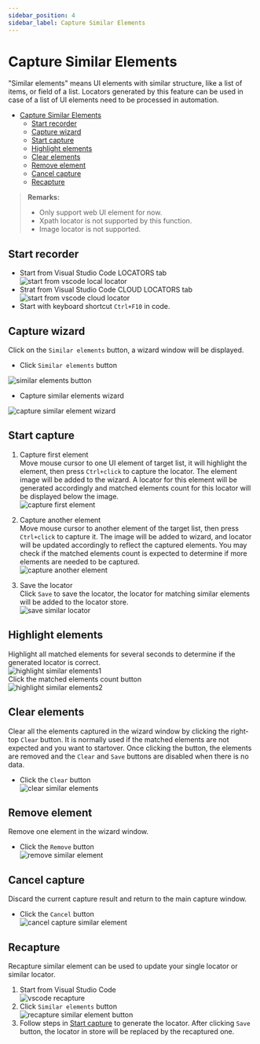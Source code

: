 ```yaml
---
sidebar_position: 4
sidebar_label: Capture Similar Elements
---
```

# Capture Similar Elements

"Similar elements" means UI elements with similar structure, like a list of items, or field of a list. Locators generated by this feature can be used in case of a list of UI elements need to be processed in automation.  

- [Capture Similar Elements](#capture-similar-elements)
  - [Start recorder](#start-recorder)
  - [Capture wizard](#capture-wizard)
  - [Start capture](#start-capture)
  - [Highlight elements](#highlight-elements)
  - [Clear elements](#clear-elements)
  - [Remove element](#remove-element)
  - [Cancel capture](#cancel-capture)
  - [Recapture](#recapture)

> **Remarks:**
>- Only support web UI element for now.  
>- Xpath locator is not supported by this function.  
>- Image locator is not supported.  


## Start recorder
- Start from Visual Studio Code LOCATORS tab  
![start from vscode local locator](../../img/start_recorder_from_vscode.png)
- Strat from Visual Studio Code CLOUD LOCATORS tab  
![start from vscode cloud locator](../../img/start_recorder_from_cloud.png)
- Start with keyboard shortcut `Ctrl+F10` in code.   

## Capture wizard  
Click on the `Similar elements` button, a wizard window will be displayed.
- Click  `Similar elements` button

![similar elements button](../../img/similar_elements_button.png)
- Capture similar elements wizard 

![capture similar element wizard](../../img/capture_similar_element_wizard.png)


## Start capture

1. Capture first element  
Move mouse cursor to one UI element of target list, it will highlight the element, then press `Ctrl+click` to capture the locator. The element image will be added to the wizard. A locator for this element will be generated accordingly and matched elements count for this locator will be displayed below the image.  
![capture first element](../../img/capture_first_similar_element.png)  

2. Capture another element  
Move mouse cursor to another element of the target list, then press `Ctrl+click` to capture it. The image will be added to wizard, and locator will be updated accordingly to reflect the captured elements. You may check if the matched elements count is expected to determine if more elements are needed to be captured.  
![capture another element](../../img/capture_another_similar_element.png)  

3. Save the locator  
Click `Save` to save the locator, the locator for matching similar elements will be added to the locator store.  
![save similar locator](../../img/save_similar_locator.png)  

## Highlight elements
 Highlight all matched elements for several seconds to determine if the generated locator is correct.  
![highlight similar elements1](../../img/highlight_similar_elements1.png)  
Click the matched elements count button   
![highlight similar elements2](../../img/highlight_similar_elements2.png)  

## Clear elements
Clear all the elements captured in the wizard window by clicking the right-top `Clear` button. It is normally used if the matched elements are not expected and you want to startover. Once clicking the button, the elements are removed and the `Clear` and `Save` buttons are disabled when there is no data.  
- Click the `Clear` button  
![clear similar elements](../../img/clear_similar_elements.png) 

## Remove element
Remove one element in the wizard window.  
- Click the `Remove` button  
![remove similar element](../../img/remove_similar_element.png)  

## Cancel capture
Discard the current capture result and return to the main capture window.  
- Click the `Cancel` button  
![cancel capture similar element](../../img/cancel_capture_similar_element.png)  

## Recapture
Recapture similar element can be used to update your single locator or similar locator.
1. Start from Visual Studio Code   
![vscode recapture](../../img/recorder_recapture_vscode.png)  
2. Click `Similar elements` button  
![recapture similar element button](../../img/recapture_similar_element_button.png)  
3. Follow steps in [Start capture](#start-capture) to generate the locator. After clicking `Save` button, the locator in store will be replaced by the recaptured one. 